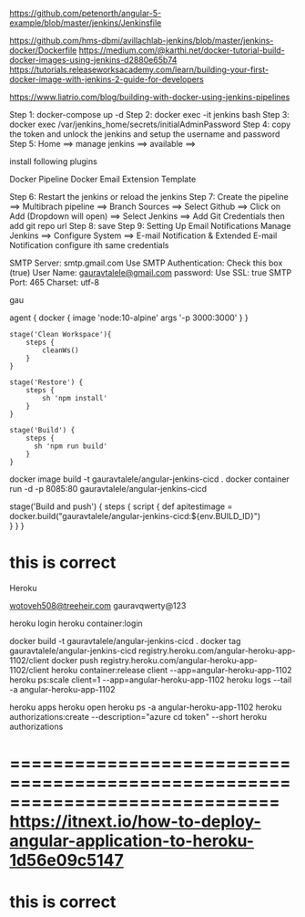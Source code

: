 https://github.com/petenorth/angular-5-example/blob/master/jenkins/Jenkinsfile

https://github.com/hms-dbmi/avillachlab-jenkins/blob/master/jenkins-docker/Dockerfile
https://medium.com/@karthi.net/docker-tutorial-build-docker-images-using-jenkins-d2880e65b74
https://tutorials.releaseworksacademy.com/learn/building-your-first-docker-image-with-jenkins-2-guide-for-developers

https://www.liatrio.com/blog/building-with-docker-using-jenkins-pipelines

Step 1: docker-compose up -d
Step 2: docker exec -it jenkins bash
Step 3: docker exec /var/jenkins_home/secrets/initialAdminPassword
Step 4: copy the token and unlock the jenkins and setup the username and password
Step 5: Home ==> manage jenkins ==> available ==>

install following plugins

Docker Pipeline
Docker
Email Extension Template

Step 6: Restart the jenkins or reload the jenkins
Step 7: Create the pipeline ==> Multibrach pipeline ==> Branch Sources ==> Select Github ==>
Click on Add (Dropdown will open) ==> Select Jenkins ==> Add Git Credentials
then add git repo url
Step 8: save
Step 9: Setting Up Email Notifications
Manage Jenkins ==> Configure System ==> E-mail Notification & Extended E-mail Notification
configure ith same credentials

SMTP Server: smtp.gmail.com
Use SMTP Authentication: Check this box (true)
User Name: gauravtalele@gmail.com
password: <Email Password>
Use SSL: true
SMTP Port: 465
Charset: utf-8

gau

agent {
docker {
image 'node:10-alpine'
args '-p 3000:3000'
}
}

    stage('Clean Workspace'){
        steps {
            cleanWs()
        }
    }

    stage('Restore') {
        steps {
            sh 'npm install'
        }
    }

    stage('Build') {
        steps {
          sh 'npm run build'
        }
    }

docker image build -t gauravtalele/angular-jenkins-cicd .
docker container run -d -p 8085:80 gauravtalele/angular-jenkins-cicd

stage('Build and push') {
steps {
script {
def apitestimage = docker.build("gauravtalele/angular-jenkins-cicd:\${env.BUILD_ID}")  
 }
}
}
# this is correct
Heroku

wotoveh508@treeheir.com
gauravqwerty@123

heroku login
heroku container:login

docker build -t gauravtalele/angular-jenkins-cicd .
docker tag gauravtalele/angular-jenkins-cicd registry.heroku.com/angular-heroku-app-1102/client
docker push registry.heroku.com/angular-heroku-app-1102/client
heroku container:release client --app=angular-heroku-app-1102
heroku ps:scale client=1 --app=angular-heroku-app-1102
heroku logs --tail -a angular-heroku-app-1102


heroku apps 
heroku open
heroku ps -a angular-heroku-app-1102
heroku authorizations:create --description="azure cd token" --short
 heroku authorizations

=============================================================================
https://itnext.io/how-to-deploy-angular-application-to-heroku-1d56e09c5147
=============================================================================

# this is correct
